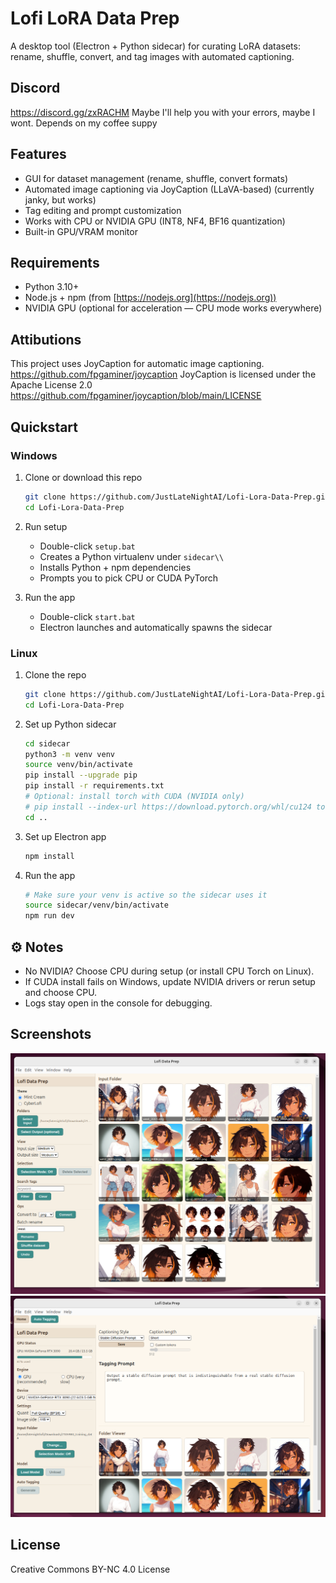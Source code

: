 # Lofi LoRA Data Prep

A desktop tool (Electron + Python sidecar) for curating LoRA datasets: rename, shuffle, convert, and tag images with automated captioning.

## Discord
https://discord.gg/zxRACHM
Maybe I'll help you with your errors, maybe I wont. 
Depends on my coffee suppy

## Features

* GUI for dataset management (rename, shuffle, convert formats)
* Automated image captioning via JoyCaption (LLaVA-based) (currently janky, but works)
* Tag editing and prompt customization
* Works with CPU or NVIDIA GPU (INT8, NF4, BF16 quantization)
* Built-in GPU/VRAM monitor

## Requirements

* Python 3.10+
* Node.js + npm (from [https://nodejs.org](https://nodejs.org))
* NVIDIA GPU (optional for acceleration — CPU mode works everywhere)


## Attibutions 
This project uses JoyCaption for automatic image captioning. https://github.com/fpgaminer/joycaption
JoyCaption is licensed under the Apache License 2.0 https://github.com/fpgaminer/joycaption/blob/main/LICENSE

## Quickstart

### Windows

1. Clone or download this repo

   ```bash
   git clone https://github.com/JustLateNightAI/Lofi-Lora-Data-Prep.git
   cd Lofi-Lora-Data-Prep
   ```
2. Run setup

   * Double-click `setup.bat`
   * Creates a Python virtualenv under `sidecar\\`
   * Installs Python + npm dependencies
   * Prompts you to pick CPU or CUDA PyTorch
3. Run the app

   * Double-click `start.bat`
   * Electron launches and automatically spawns the sidecar

### Linux

1. Clone the repo

   ```bash
   git clone https://github.com/JustLateNightAI/Lofi-Lora-Data-Prep.git
   cd Lofi-Lora-Data-Prep
   ```
2. Set up Python sidecar

   ```bash
   cd sidecar
   python3 -m venv venv
   source venv/bin/activate
   pip install --upgrade pip
   pip install -r requirements.txt
   # Optional: install torch with CUDA (NVIDIA only)
   # pip install --index-url https://download.pytorch.org/whl/cu124 torch torchvision torchaudio
   cd ..
   ```
3. Set up Electron app

   ```bash
   npm install
   ```
4. Run the app

   ```bash
   # Make sure your venv is active so the sidecar uses it
   source sidecar/venv/bin/activate
   npm run dev
   ```

## ⚙ Notes

* No NVIDIA? Choose CPU during setup (or install CPU Torch on Linux).
* If CUDA install fails on Windows, update NVIDIA drivers or rerun setup and choose CPU.
* Logs stay open in the console for debugging.

## Screenshots

![Screenshot](readme_imgs/1.png)
![Screenshot](readme_imgs/2.png)

## License

Creative Commons BY-NC 4.0 License
